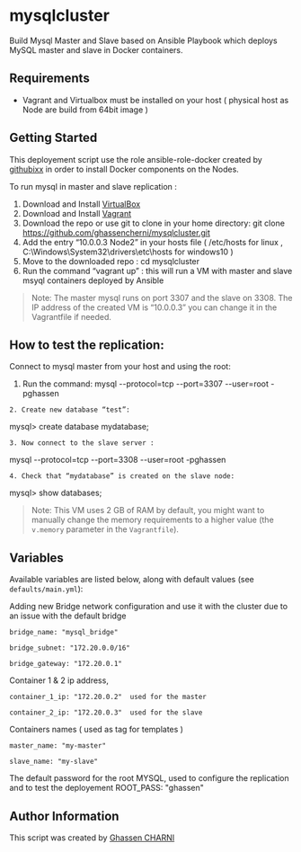 # mysqlcluster
Build Mysql Master and Slave based on Ansible Playbook which deploys MySQL master and slave in Docker containers.


## Requirements

- Vagrant and Virtualbox must be installed on your host ( physical host as Node are build from 64bit image ) 

## Getting Started

This deployement script use the role ansible-role-docker created by [githubixx](https://github.com/githubixx) in order to install Docker components on the Nodes.

To run mysql in master and slave replication :

  1. Download and Install [VirtualBox](https://www.virtualbox.org/wiki/Downloads)
  2. Download and Install [Vagrant](https://www.vagrantup.com/downloads.html)
  3. Download the repo or use git to clone in your home directory: git clone https://github.com/ghassencherni/mysqlcluster.git
  4. Add the entry “10.0.0.3 Node2” in your hosts file ( /etc/hosts for linux , C:\Windows\System32\drivers\etc\hosts for windows10 )
  5. Move to the downloaded repo : cd mysqlcluster
  6. Run the command “vagrant up” : this will run a VM with master and slave msyql containers deployed by Ansible

> Note: 
The master mysql  runs on port 3307 and the slave on 3308.
The IP address of the created VM is “10.0.0.3” you can change it in the Vagrantfile if needed.
 
## How to test the replication:
Connect to mysql master from your host and using the root:
   1. Run the command:
mysql --protocol=tcp --port=3307 --user=root -pghassen
    
    2. Create new database “test”:
mysql> create database mydatabase;

    3. Now connect to the slave server :
mysql --protocol=tcp --port=3308 --user=root -pghassen

    4. Check that “mydatabase” is created on the slave node:
mysql> show databases;

> Note: This VM uses 2 GB of RAM by default, you might want to manually change the memory requirements to a higher value (the `v.memory` parameter in the `Vagrantfile`).

## Variables

Available variables are listed below, along with default values (see `defaults/main.yml`):



Adding new Bridge network configuration and use it with the cluster due to an issue with the default bridge 
 
    bridge_name: "mysql_bridge"
 
    bridge_subnet: "172.20.0.0/16"
 
    bridge_gateway: "172.20.0.1"



Container 1 & 2 ip address, 
 
    container_1_ip: "172.20.0.2"  used for the master
 
    container_2_ip: "172.20.0.3"  used for the slave



Containers names ( used as tag for templates )
    
    master_name: "my-master"
    
    slave_name: "my-slave"



The default password for the root MYSQL, used to configure the replication and to test the deployement 
    ROOT_PASS: "ghassen" 

## Author Information

This script  was created by [Ghassen CHARNI](https://github.com/ghassencherni/)
